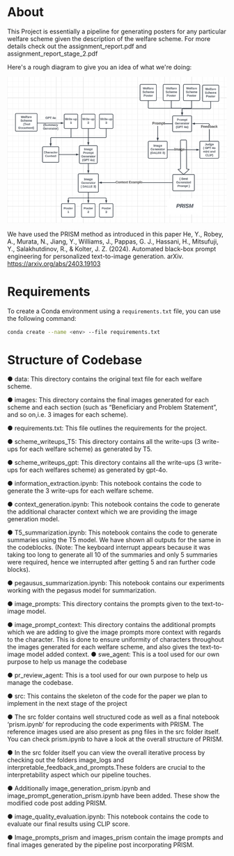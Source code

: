 # About
This Project is essentially a pipeline for generating posters for any particular welfare scheme given the description of the welfare scheme. For more details check out the assignment_report.pdf and assignment_report_stage_2.pdf

Here's a rough diagram to give you an idea of what we're doing:

![Architecture](architecture.png)

We have used the PRISM method as introduced in this paper
He, Y., Robey, A., Murata, N., Jiang, Y., Williams, J., Pappas, G. J., Hassani, H., Mitsufuji, Y., Salakhutdinov, R., & Kolter, J. Z. (2024). Automated black-box prompt engineering for personalized text-to-image generation. arXiv. https://arxiv.org/abs/2403.19103

# Requirements
To create a Conda environment using a `requirements.txt` file, you can use the following command:

```bash
conda create --name <env> --file requirements.txt
```

# Structure of Codebase

● data: This directory contains the original text file for each welfare scheme.

● images: This directory contains the final images generated for each scheme and
each section (such as “Beneficiary and Problem Statement”, and so on,i.e. 3
images for each scheme).

● requirements.txt: This file outlines the requirements for the project.

● scheme_writeups_T5: This directory contains all the write-ups (3 write-ups for
each welfare scheme) as generated by T5.

● scheme_writeups_gpt: This directory contains all the write-ups (3 write-ups for
each welfares scheme) as generated by gpt-4o.

● information_extraction.ipynb: This notebook contains the code to generate the 3
write-ups for each welfare scheme.

● context_generation.ipynb: This notebook contains the code to generate the
additional character context which we are providing the image generation model.

● T5_summarization.ipynb: This notebook contains the code to generate
summaries using the T5 model. We have shown all outputs for the same in the
codeblocks. (Note: The keyboard interrupt appears because it was taking too
long to generate all 10 of the summaries and only 5 summaries were required,
hence we interrupted after getting 5 and ran further code blocks).

● pegausus_summarization.ipynb: This notebook contains our experiments
working with the pegasus model for summarization.

● image_prompts: This directory contains the prompts given to the text-to-image
model.

● image_prompt_context: This directory contains the additional prompts which we
are adding to give the image prompts more context with regards to the character.
This is done to ensure uniformity of characters throughout the images generated
for each welfare scheme, and also gives the text-to-image model added context.
● swe_agent: This is a tool used for our own purpose to help us manage the
codebase

● pr_review_agent: This is a tool used for our own purpose to help us manage the
codebase.

● src: This contains the skeleton of the code for the paper we plan to implement in
the next stage of the project

● The src folder contains well structured code as well as a final notebook ‘prism.ipynb’ for
reproducing the code experiments with PRISM. The reference images used are also
present as png files in the src folder itself. You can check prism.ipynb to have a look at
the overall structure of PRISM.

● In the src folder itself you can view the overall iterative process by checking out the
folders image_logs and interpretable_feedback_and_prompts.These folders are crucial
to the interpretability aspect which our pipeline touches.

● Additionally image_generation_prism.ipynb and image_prompt_generation_prism.ipynb
have been added. These show the modified code post adding PRISM.

● image_quality_evaluation.ipynb: This notebook contains the code to evaluate our final
results using CLIP score.

● Image_prompts_prism and images_prism contain the image prompts and final images
generated by the pipeline post incorporating PRISM.


